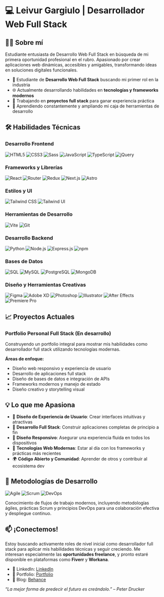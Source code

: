 # 💻 Leivur Gargiulo | Desarrollador Web Full Stack

## 👨‍💻 Sobre mí

Estudiante entusiasta de Desarrollo Web Full Stack en búsqueda de mi primera oportunidad profesional en el rubro. Apasionado por crear aplicaciones web dinámicas, accesibles y amigables, transformando ideas en soluciones digitales funcionales.

- 🚀 Estudiante de **Desarrollo Web Full Stack** buscando mi primer rol en la industria  
- 🌐 Actualmente desarrollando habilidades en **tecnologías y frameworks modernos**  
- 🔧 Trabajando en **proyectos full stack** para ganar experiencia práctica  
- 🌱 Aprendiendo constantemente y ampliando mi caja de herramientas de desarrollo  

## 🛠️ Habilidades Técnicas

### Desarrollo Frontend
![HTML5](https://img.shields.io/badge/HTML5-E34F26?style=flat-square&logo=html5&logoColor=white)
![CSS3](https://img.shields.io/badge/CSS3-1572B6?style=flat-square&logo=css3&logoColor=white)
![Sass](https://img.shields.io/badge/Sass-CC6699?style=flat-square&logo=sass&logoColor=white)
![JavaScript](https://img.shields.io/badge/JavaScript-F7DF1E?style=flat-square&logo=javascript&logoColor=black)
![TypeScript](https://img.shields.io/badge/TypeScript-007ACC?style=flat-square&logo=typescript&logoColor=white)
![jQuery](https://img.shields.io/badge/jQuery-0769AD?style=flat-square&logo=jquery&logoColor=white)

### Frameworks y Librerías
![React](https://img.shields.io/badge/React-20232A?style=flat-square&logo=react&logoColor=61DAFB)
![Router](https://img.shields.io/badge/React_Router-CA4245?style=flat-square&logo=react-router&logoColor=white)
![Redux](https://img.shields.io/badge/Redux-593D88?style=flat-square&logo=redux&logoColor=white)
![Next.js](https://img.shields.io/badge/Next.js-000000?style=flat-square&logo=nextdotjs&logoColor=white)
![Astro](https://img.shields.io/badge/Astro-0C1222?style=flat-square&logo=astro&logoColor=FDFDFE)

### Estilos y UI
![Tailwind CSS](https://img.shields.io/badge/Tailwind_CSS-38B2AC?style=flat-square&logo=tailwind-css&logoColor=white)
![Tailwind UI](https://img.shields.io/badge/Tailwind_UI-06B6D4?style=flat-square&logo=tailwindcss&logoColor=white)

### Herramientas de Desarrollo
![Vite](https://img.shields.io/badge/Vite-646CFF?style=flat-square&logo=vite&logoColor=white)
![Git](https://img.shields.io/badge/Git-F05032?style=flat-square&logo=git&logoColor=white)

### Desarrollo Backend
![Python](https://img.shields.io/badge/Python-3776AB?style=flat-square&logo=python&logoColor=white)
![Node.js](https://img.shields.io/badge/Node.js-43853D?style=flat-square&logo=node.js&logoColor=white)
![Express.js](https://img.shields.io/badge/Express.js-404D59?style=flat-square&logo=express&logoColor=white)
![npm](https://img.shields.io/badge/npm-CB3837?style=flat-square&logo=npm&logoColor=white)

### Bases de Datos
![SQL](https://img.shields.io/badge/SQL-4479A1?style=flat-square&logo=amazon-dynamodb&logoColor=white)
![MySQL](https://img.shields.io/badge/MySQL-00000F?style=flat-square&logo=mysql&logoColor=white)
![PostgreSQL](https://img.shields.io/badge/PostgreSQL-316192?style=flat-square&logo=postgresql&logoColor=white)
![MongoDB](https://img.shields.io/badge/MongoDB-4EA94B?style=flat-square&logo=mongodb&logoColor=white)

### Diseño y Herramientas Creativas
![Figma](https://img.shields.io/badge/Figma-F24E1E?style=flat-square&logo=figma&logoColor=white)
![Adobe XD](https://img.shields.io/badge/Adobe%20XD-470137?style=flat-square&logo=Adobe%20XD&logoColor=white)
![Photoshop](https://img.shields.io/badge/Adobe%20Photoshop-31A8FF?style=flat-square&logo=Adobe%20Photoshop&logoColor=black)
![Illustrator](https://img.shields.io/badge/Adobe%20Illustrator-FF9A00?style=flat-square&logo=adobe%20illustrator&logoColor=white)
![After Effects](https://img.shields.io/badge/Adobe%20After%20Effects-9999FF?style=flat-square&logo=Adobe%20After%20Effects&logoColor=white)
![Premiere Pro](https://img.shields.io/badge/Adobe%20Premiere%20Pro-9999FF?style=flat-square&logo=Adobe%20Premiere%20Pro&logoColor=white)

## 📈 Proyectos Actuales

### Portfolio Personal Full Stack (En desarrollo)
Construyendo un portfolio integral para mostrar mis habilidades como desarrollador full stack utilizando tecnologías modernas.

**Áreas de enfoque:**
- Diseño web responsivo y experiencia de usuario  
- Desarrollo de aplicaciones full stack  
- Diseño de bases de datos e integración de APIs  
- Frameworks modernos y manejo de estado  
- Diseño creativo y storytelling visual  

## 💡 Lo que me Apasiona

- 🎨 **Diseño de Experiencia de Usuario**: Crear interfaces intuitivas y atractivas  
- 🔄 **Desarrollo Full Stack**: Construir aplicaciones completas de principio a fin  
- 📱 **Diseño Responsivo**: Asegurar una experiencia fluida en todos los dispositivos  
- 🚀 **Tecnologías Web Modernas**: Estar al día con los frameworks y prácticas más recientes  
- 🌍 **Código Abierto y Comunidad**: Aprender de otros y contribuir al ecosistema dev  

## 🔄 Metodologías de Desarrollo

![Agile](https://img.shields.io/badge/Agile-239120?style=flat-square&logo=agile&logoColor=white)
![Scrum](https://img.shields.io/badge/Scrum-6DB33F?style=flat-square&logo=scrumalliance&logoColor=white)
![DevOps](https://img.shields.io/badge/DevOps-326CE5?style=flat-square&logo=docker&logoColor=white)

Conocimiento de flujos de trabajo modernos, incluyendo metodologías ágiles, prácticas Scrum y principios DevOps para una colaboración efectiva y despliegue continuo.

## 📫 ¡Conectemos!

Estoy buscando activamente roles de nivel inicial como desarrollador full stack para aplicar mis habilidades técnicas y seguir creciendo. Me interesan especialmente las **oportunidades freelance**, y pronto estaré disponible en plataformas como **Fiverr** y **Workana**.

- 🔗 LinkedIn: [LinkedIn](https://linkedin.com)  
- 💼 Portfolio: [Portfolio](https://portfolio-link)  
- 📝 Blog: [Behance](https://behance-link)  

_“La mejor forma de predecir el futuro es creándolo.” – Peter Drucker_
